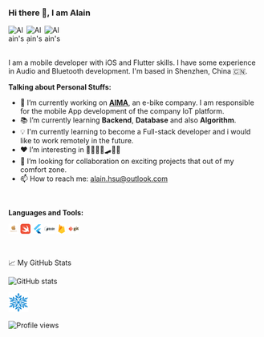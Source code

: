 ### Hi there 👋, I am Alain

<a href="https://github.com/AlainHsu">
  <img align="left" alt="Alain's Github" width="36px" height="36px" src="https://cdn.jsdelivr.net/npm/simple-icons@3.0.1/icons/github.svg" />
</a>
<a href="https://www.linkedin.cn/in/alain-hsu-cn/">
  <img align="left" alt="Alain's | Linkedin" width="36px" height="36px" src="https://cdn.jsdelivr.net/npm/simple-icons@3.0.1/icons/linkedin.svg" />
</a>
<a href="https://stackoverflow.com/users/6233187/alain">
  <img align="left" alt="Alain's Stack Overflow" width="36px" height="36px" src="https://cdn.jsdelivr.net/npm/simple-icons@3.0.1/icons/stackoverflow.svg" />
</a>

<br />
<br />
<br />

I am a mobile developer with iOS and Flutter skills. I have some experience in Audio and Bluetooth development. I'm based in Shenzhen, China 🇨🇳.

**Talking about Personal Stuffs:**

- 🔭 I’m currently working on **[AIMA](http://aima-electric.com/)**, an e-bike company. I am responsible for the mobile App development of the company IoT platform.
- 📚 I’m currently learning **Backend**, **Database** and also **Algorithm**.
- 💡 I'm currently learning to become a Full-stack developer and i would like to work remotely in the future. 
- ❤️ I’m interesting in 🏊🏻🚵‍♂️🛹🎾🎸
- 🤔 I’m looking for collaboration on exciting projects that out of my comfort zone. 
- 📫 How to reach me: alain.hsu@outlook.com

<br />

**Languages and Tools:**

<code><img height="20" src="https://raw.githubusercontent.com/github/explore/80688e429a7d4ef2fca1e82350fe8e3517d3494d/topics/objective-c/objective-c.png"></code>
<code><img height="20" src="https://raw.githubusercontent.com/github/explore/80688e429a7d4ef2fca1e82350fe8e3517d3494d/topics/swift/swift.png"></code>
<code><img height="20" src="https://raw.githubusercontent.com/github/explore/80688e429a7d4ef2fca1e82350fe8e3517d3494d/topics/flutter/flutter.png"></code>
<code><img height="20" src="https://raw.githubusercontent.com/github/explore/80688e429a7d4ef2fca1e82350fe8e3517d3494d/topics/bash/bash.png"></code>
<code><img height="20" src="https://raw.githubusercontent.com/github/explore/80688e429a7d4ef2fca1e82350fe8e3517d3494d/topics/firebase/firebase.png"></code>
<code><img height="20" src="https://raw.githubusercontent.com/github/explore/80688e429a7d4ef2fca1e82350fe8e3517d3494d/topics/git/git.png"></code>

<br />

📈 My GitHub Stats

![GitHub stats](https://github-readme-stats.vercel.app/api?username=AlainHsu&show_icons=true&count_private=true)  

<a href='https://archiveprogram.github.com/'><img src='https://raw.githubusercontent.com/acervenky/animated-github-badges/master/assets/acbadge.gif' width='40' height='40'></a> 

![Profile views](https://gpvc.arturio.dev/AlainHsu)  
